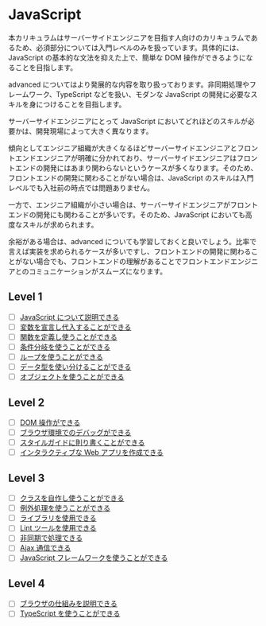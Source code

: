 # JavaScript

本カリキュラムはサーバーサイドエンジニアを目指す人向けのカリキュラムであるため、必須部分については入門レベルのみを扱っています。具体的には、JavaScript の基本的な文法を抑えた上で、簡単な DOM 操作ができるようになることを目指します。

advanced についてはより発展的な内容を取り扱っております。非同期処理やフレームワーク、TypeScript などを扱い、モダンな JavaScript の開発に必要なスキルを身につけることを目指します。

サーバーサイドエンジニアにとって JavaScript においてどれほどのスキルが必要かは、開発現場によって大きく異なります。

傾向としてエンジニア組織が大きくなるほどサーバーサイドエンジニアとフロントエンドエンジニアが明確に分かれており、サーバーサイドエンジニアはフロントエンドの開発にはあまり関わらないというケースが多くなります。そのため、フロントエンドの開発に関わることがない場合は、JavaScript のスキルは入門レベルでも入社前の時点では問題ありません。

一方で、エンジニア組織が小さい場合は、サーバーサイドエンジニアがフロントエンドの開発にも関わることが多いです。そのため、JavaScript においても高度なスキルが求められます。

余裕がある場合は、advanced についても学習しておくと良いでしょう。比率で言えば実装を求められるケースが多いですし、フロントエンドの開発に関わることがない場合でも、フロントエンドの理解があることでフロントエンドエンジニアとのコミュニケーションがスムーズになります。

## Level 1

- [ ] [JavaScript について説明できる](/quest/technologies/javascript/JAVASCRIPT_EXPLAIN.md)
- [ ] [変数を宣言し代入することができる](/quest/technologies/javascript/VARIABLE.md)
- [ ] [関数を定義し使うことができる](/quest/technologies/javascript/FUNCTION.md)
- [ ] [条件分岐を使うことができる](/quest/technologies/javascript/CONDITIONAL_EXECUTION.md)
- [ ] [ループを使うことができる](/quest/technologies/javascript/LOOP.md)
- [ ] [データ型を使い分けることができる](/quest/technologies/javascript/DATA_TYPE.md)
- [ ] [オブジェクトを使うことができる](/quest/technologies/javascript/OBJECT.md)

## Level 2

- [ ] [DOM 操作ができる](/quest/technologies/javascript/DOM.md)
- [ ] [ブラウザ環境でのデバッグができる](/quest/technologies/javascript/DEBUG.md)
- [ ] [スタイルガイドに則り書くことができる](/quest/technologies/javascript/STYLEGUIDE.md)
- [ ] [インタラクティブな Web アプリを作成できる](/quest/technologies/javascript/INTERACTIVE.md)

## Level 3

- [ ] [クラスを自作し使うことができる](/quest/technologies/javascript/CLASS.md)
- [ ] [例外処理を使うことができる](/quest/technologies/javascript/EXCEPTION.md)
- [ ] [ライブラリを使用できる](/quest/technologies/javascript/LIBRARY.md)
- [ ] [Lint ツールを使用できる](/quest/technologies/javascript/LINT.md)
- [ ] [非同期で処理できる](/quest/technologies/javascript/ASYNC.md)
- [ ] [Ajax 通信できる](/quest/technologies/javascript/ajax.md)
- [ ] [JavaScript フレームワークを使うことができる](/quest/technologies/javascript/FRAMEWORK.md)

## Level 4

- [ ] [ブラウザの仕組みを説明できる](/quest/technologies/javascript/BROWSER.md)
- [ ] [TypeScript を使うことができる](/quest/technologies/javascript/TYPESCRIPT.md)

